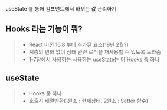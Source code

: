 useState 를 통해 컴포넌트에서 바뀌는 값 관리하기

## Hooks 라는 기능이 뭐?
> - React 버전 16.8 부터 추가된 요소(19년 2월?)
> - 계층의 변화 없이 상태 관련 로직을 재사용할 수 있도록 도와줌
> - 1-7장에서 사용하는 사용하는 useState는 이 Hooks 중 하나


## useState
> - Hooks 중 하나
> - 호출시 배열반환(1원소 : 현재상태, 2원소 : Setter 함수)